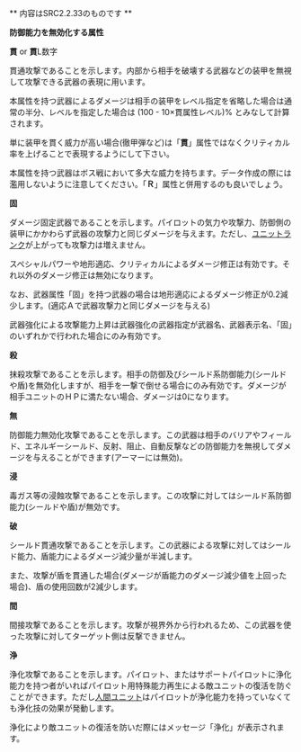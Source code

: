 ** 内容はSRC2.2.33のものです **

**防御能力を無効化する属性**

**貫** or **貫**L数字

貫通攻撃であることを示します。内部から相手を破壊する武器などの装甲を無視して攻撃できる武器の表現に用います。

本属性を持つ武器によるダメージは相手の装甲をレベル指定を省略した場合は通常の半分、レベルを指定した場合は (100 - 10×貫属性レベル)% とみなして計算されます。

単に装甲を貫く威力が高い場合(徹甲弾など)は「**貫**」属性ではなくクリティカル率を上げることで表現するようにして下さい。

本属性を持つ武器はボス戦において多大な威力を持ちます。データ作成の際には濫用しないように注意してください。「**Ｒ**」属性と併用するのも良いでしょう。

**固**

ダメージ固定武器であることを示します。パイロットの気力や攻撃力、防御側の装甲にかかわらず武器の攻撃力と同じダメージを与えます。ただし、[ユニットランク](ユニットランク.md)が上がっても攻撃力は増えません。

スペシャルパワーや地形適応、クリティカルによるダメージ修正は有効です。それ以外のダメージ修正は無効になります。

なお、武器属性「固」を持つ武器の場合は地形適応によるダメージ修正が0.2減少します。(適応Ａで武器攻撃力と同じダメージを与える)

武器強化による攻撃能力上昇は武器強化の武器指定が武器名、武器表示名、「固」のいずれかで行われた場合にのみ有効です。

**殺**

抹殺攻撃であることを示します。相手の防御及びシールド系防御能力(シールドや盾)を無効化しますが、相手を一撃で倒せる場合にのみ有効です。ダメージが相手ユニットのＨＰに満たない場合、ダメージは0になります。

**無**

防御能力無効化攻撃であることを示します。この武器は相手のバリアやフィールド、エネルギーシールド、反射、阻止、自動反撃などの防御能力を無視してダメージを与えることができます(アーマーには無効)。

**浸**

毒ガス等の浸蝕攻撃であることを示します。この攻撃に対してはシールド系防御能力(シールドや盾)が無効です。

**破**

シールド貫通攻撃であることを示します。この武器による攻撃に対してはシールド能力、盾能力によるダメージ減少量が半減します。

また、攻撃が盾を貫通した場合(ダメージが盾能力のダメージ減少値を上回った場合)、盾の使用回数が2減少します。

**間**

間接攻撃であることを示します。攻撃が視界外から行われるため、この武器を使った攻撃に対してターゲット側は反撃できません。

**浄**

浄化攻撃であることを示します。パイロット、またはサポートパイロットに浄化能力を持つ者がいればパイロット用特殊能力再生による敵ユニットの復活を防ぐことができます。ただし[人間ユニット](人間ユニット.md)はパイロットが浄化能力を持っていなくても浄化技の効果が発動します。

浄化により敵ユニットの復活を防いだ際にはメッセージ「浄化」が表示されます。
